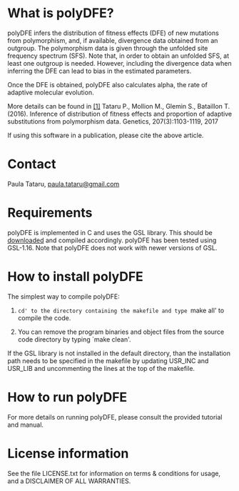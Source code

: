 # What is polyDFE?
polyDFE infers the distribution of fitness effects (DFE) of new mutations 
from polymorphism, and, if available, divergence data obtained from an 
outgroup. The polymorphism data is given through the unfolded site frequency 
spectrum (SFS). Note that, in order to obtain an unfolded SFS, at least one 
outgroup is needed. However, including the divergence data when inferring 
the DFE can lead to bias in the estimated parameters. 

Once the DFE is obtained, polyDFE also calculates alpha, the rate of adaptive 
molecular evolution.

More details can be found in 
[[1]](http://www.genetics.org/content/207/3/1103) 
Tataru P., Mollion M., Glemin S., Bataillon T. (2016). Inference of 
distribution of fitness effects and proportion of adaptive substitutions from 
polymorphism data. Genetics, 207(3):1103-1119, 2017

If using this software in a publication, please cite the above article.


# Contact
Paula Tataru, paula.tataru@gmail.com


# Requirements
polyDFE is implemented in C and uses the GSL library. This should be 
[downloaded](https://www.gnu.org/software/gsl/) and compiled accordingly. 
polyDFE has been tested using GSL-1.16. Note that polyDFE does not work with 
newer versions of GSL.


# How to install polyDFE
The simplest way to compile polyDFE:

1. `cd' to the directory containing the makefile and type
 `make all' to compile the code.

1. You can remove the program binaries and object files from the
 source code directory by typing `make clean'.
     
If the GSL library is not installed in the default directory, than the
installation path needs to be specified in the makefile by updating USR_INC and 
USR_LIB and uncommenting the lines at the top of the makefile.


# How to run polyDFE
For more details on running polyDFE, please consult the provided tutorial and manual.

# License information
See the file LICENSE.txt for information on terms & conditions for usage,
and a DISCLAIMER OF ALL WARRANTIES.
